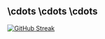 ## \cdots \cdots \cdots
[![GitHub Streak](https://streak-stats.demolab.com?user=Asayuki397&theme=panda&card_width=1344&card_height=240)](https://git.io/streak-stats)
<!--
**Asayuki397/Asayuki397** is a ✨ _special_ ✨ repository because its `README.md` (this file) appears on your GitHub profile.

Here are some ideas to get you started:

- 🔭 I’m currently working on ...
- 🌱 I’m currently learning ...
- 👯 I’m looking to collaborate on ...
- 🤔 I’m looking for help with ...
- 💬 Ask me about ...
- 📫 How to reach me: ...
- 😄 Pronouns: ...
- ⚡ Fun fact: ...
-->
